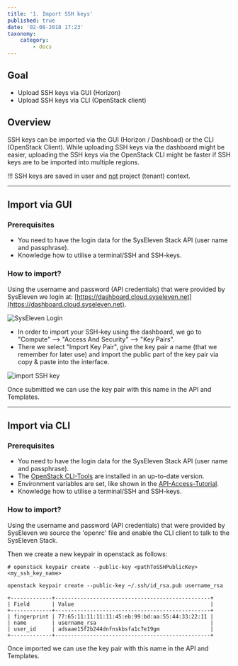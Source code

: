 ```yaml
---
title: '1. Import SSH keys'
published: true
date: '02-08-2018 17:23'
taxonomy:
    category:
        - docs
---
```


## Goal

* Upload SSH keys via GUI (Horizon)
* Upload SSH keys via CLI (OpenStack client)

## Overview

SSH keys can be imported via the GUI (Horizon / Dashboad) or the CLI (OpenStack Client). While uploading SSH keys via the dashboard might be easier, uploading the SSH keys via the OpenStack CLI might be faster if SSH keys are to be imported into multiple regions.

!!!  SSH keys are saved in user and <u>not</u> project (tenant) context.

---

## Import via GUI

### Prerequisites

* You need to have the login data for the SysEleven Stack API (user name and passphrase).
* Knowledge how to utilise a terminal/SSH and SSH-keys.

### How to import?

Using the username and password (API credentials) that were provided by SysEleven we login at: [https://dashboard.cloud.syseleven.net](https://dashboard.cloud.syseleven.net).

![SysEleven Login](../../images/horizon-login.png)

* In order to import your SSH-key using the dashboard, we go to "Compute" --> "Access And Security" --> "Key Pairs".
* There we select "Import Key Pair", give the key pair a name (that we remember for later use) and import the public part of the key pair via copy & paste into the interface.

![import SSH key](../../images/sshkeys.png)

Once submitted we can use the key pair with this name in the API and Templates.

---

## Import via CLI

### Prerequisites

* You need to have the login data for the SysEleven Stack API (user name and passphrase).
* The [OpenStack CLI-Tools](../../03.Howtos/openstack-cli/docs.en.md) are installed in an up-to-date version.
* Environment variables are set, like shown in the [API-Access-Tutorial](../03.api-access/docs.en.md).
* Knowledge how to utilise a terminal/SSH and SSH-keys.

### How to import?

Using the username and password (API credentials) that were provided by SysEleven we source the 'openrc' file and enable the CLI client to talk to the SysEleven Stack.

Then we create a new keypair in openstack as follows:

```shell
# openstack keypair create --public-key <pathToSSHPublicKey> <my_ssh_key_name>

openstack keypair create --public-key ~/.ssh/id_rsa.pub username_rsa

+-------------+-------------------------------------------------+
| Field       | Value                                           |
+-------------+-------------------------------------------------+
| fingerprint | 77:65:11:11:11:11:45:eb:99:bd:aa:55:44:33:22:11 |
| name        | username_rsa                                    |
| user_id     | adsaae15f2b244dnfnskbsfa1c7e19gm                |
+-------------+-------------------------------------------------+
```

Once imported we can use the key pair with this name in the API and Templates.